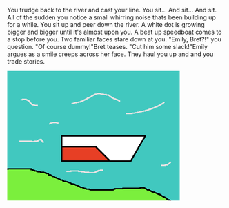   You trudge back to the river and cast your line. You sit... And sit... And
  sit. All of the sudden you notice a small whirring noise thats been building
  up for a while. You sit up and peer down the river. A white dot is growing
  bigger and bigger until it's almost upon you. A beat up speedboat comes to a
  stop before you. Two familiar faces stare down at you. "Emily, Bret?!" you
  question. "Of course dummy!"Bret teases. "Cut him some slack!"Emily argues as
  a smile creeps across her face. They haul you up and and you trade stories.

  ![PIXEL picture by me][MainImage]

  [MainImage]: images/Boat.png
